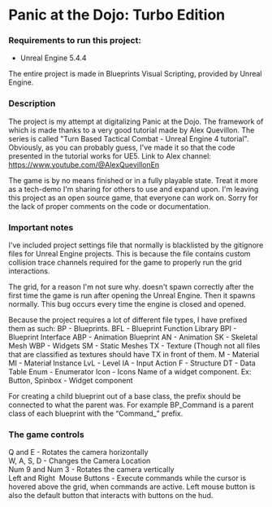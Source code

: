 # Panic at the Dojo: Turbo Edition
### Requirements to run this project:
- Unreal Engine 5.4.4

The entire project is made in Blueprints Visual Scripting, provided by Unreal Engine.
### Description
The project is my attempt at digitalizing Panic at the Dojo. The framework of which is made thanks to a very good tutorial made by Alex Quevillon. The series is called "Turn Based Tactical Combat - Unreal Engine 4 tutorial". Obviously, as you can probably guess, I've made it so that the code presented in the tutorial works for UE5.
Link to Alex channel: https://www.youtube.com/@AlexQuevillonEn

The game is by no means finished or in a fully playable state. Treat it more as a tech-demo I'm sharing for others to use and expand upon. I'm leaving this project as an open source game, that everyone can work on. Sorry for the lack of proper comments on the code or documentation.
### Important notes
I've included project settings file that normally is blacklisted by the gitignore files for Unreal Engine projects. This is because the file contains custom collision trace channels required for the game to properly run the grid interactions.

The grid, for a reason I'm not sure why. doesn't spawn correctly after the first time the game is run after opening the Unreal Engine. Then it spawns normally. This bug occurs every time the engine is closed and opened.

Because the project requires a lot of different file types, I have prefixed them as such:
BP - Blueprints.
BFL - Blueprint Function Library
BPI - Blueprint Interface
ABP - Animation Blueprint
AN - Animation
SK - Skeletal Mesh
WBP - Widgets
SM - Static Meshes
TX - Texture (Though not all files that are classified as textures should have TX in front of them.
M - Material
MI - Materiał Instance
LvL - Level
IA - Input Action
F - Structure
DT - Data Table
Enum - Enumerator
Icon - Icons
Name of a widget component. Ex: Button, Spinbox - Widget component

For creating a child blueprint out of a base class, the prefix should be connected to what the parent was. For example BP_Command is a parent class of each blueprint with the “Command_” prefix.

### The game controls
Q and E - Rotates the camera horizontally  
W, A, S, D - Changes the Camera Location  
Num 9 and Num 3 - Rotates the camera vertically  
Left and Right  Mouse Buttons - Execute commands while the cursor is hovered above the grid, when commands are active. Left mouse button is also the default button that interacts with buttons on the hud.

